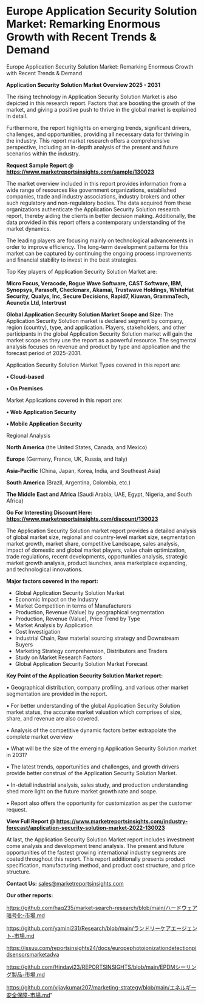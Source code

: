 # Europe Application Security Solution Market: Remarking Enormous Growth with Recent Trends & Demand
Europe Application Security Solution Market: Remarking Enormous Growth with Recent Trends & Demand

<Strong> Application Security Solution Market Overview 2025 - 2031</strong>

The rising technology in Application Security Solution Market is also depicted in this research report. Factors that are boosting the growth of the market, and giving a positive push to thrive in the global market is explained in detail.

Furthermore, the report highlights on emerging trends, significant drivers, challenges, and opportunities, providing all necessary data for thriving in the industry. This report market research offers a comprehensive perspective, including an in-depth analysis of the present and future scenarios within the industry.

<strong>Request Sample Report @ <a href=https://www.marketreportsinsights.com/sample/130023>https://www.marketreportsinsights.com/sample/130023</a></strong>

The market overview included in this report provides information from a wide range of resources like government organizations, established companies, trade and industry associations, industry brokers and other such regulatory and non-regulatory bodies. The data acquired from these organizations authenticate the Application Security Solution research report, thereby aiding the clients in better decision making. Additionally, the data provided in this report offers a contemporary understanding of the market dynamics.

The leading players are focusing mainly on technological advancements in order to improve efficiency. The long-term development patterns for this market can be captured by continuing the ongoing process improvements and financial stability to invest in the best strategies.

Top Key players of Application Security Solution Market are:

<strong>Micro Focus, Veracode, Rogue Wave Software, CAST Software, IBM, Synopsys, Parasoft, Checkmarx, Akamai, Trustwave Holdings, WhiteHat Security, Qualys, Inc, Secure Decisions, Rapid7, Kiuwan, GrammaTech, Acunetix Ltd, Intertrust</strong>

<strong><b>Global Application Security Solution Market Scope and Size:</b></strong>
The Application Security Solution market is declared segment by company, region (country), type, and application. Players, stakeholders, and other participants in the global Application Security Solution market will gain the market scope as they use the report as a powerful resource. The segmental analysis focuses on revenue and product by type and application and the forecast period of 2025-2031.

Application Security Solution Market Types covered in this report are:

<strong>• Cloud-based

• On Premises</strong>

Market Applications covered in this report are:

<strong>• Web Application Security

• Mobile Application Security</strong> 

Regional Analysis

<strong>North America</strong> (the United States, Canada, and Mexico)

<strong>Europe</strong> (Germany, France, UK, Russia, and Italy)

<strong>Asia-Pacific</strong> (China, Japan, Korea, India, and Southeast Asia)

<strong>South America</strong> (Brazil, Argentina, Colombia, etc.)

<strong>The Middle East and Africa</strong> (Saudi Arabia, UAE, Egypt, Nigeria, and South Africa)

<strong>Go For Interesting Discount Here: <a href=https://www.marketreportsinsights.com/discount/130023>https://www.marketreportsinsights.com/discount/130023</a></strong>

The Application Security Solution market report provides a detailed analysis of global market size, regional and country-level market size, segmentation market growth, market share, competitive Landscape, sales analysis, impact of domestic and global market players, value chain optimization, trade regulations, recent developments, opportunities analysis, strategic market growth analysis, product launches, area marketplace expanding, and technological innovations.

<strong><b>Major factors covered in the report:</b></strong>
<ul>
  <li>Global Application Security Solution Market </li>
  <li>Economic Impact on the Industry</li>
  <li>Market Competition in terms of Manufacturers</li>
  <li>Production, Revenue (Value) by geographical segmentation</li>
  <li>Production, Revenue (Value), Price Trend by Type</li>
  <li>Market Analysis by Application</li>
  <li>Cost Investigation</li>
  <li>Industrial Chain, Raw material sourcing strategy and Downstream Buyers</li>
  <li>Marketing Strategy comprehension, Distributors and Traders</li>
  <li>Study on Market Research Factors</li>
  <li>Global Application Security Solution Market Forecast</li>
</ul>

<strong><b>Key Point of the Application Security Solution Market report:</b></strong>

• Geographical distribution, company profiling, and various other market segmentation are provided in the report.

• For better understanding of the global Application Security Solution market status, the accurate market valuation which comprises of size, share, and revenue are also covered.

• Analysis of the competitive dynamic factors better extrapolate the complete market overview

• What will be the size of the emerging Application Security Solution market in 2031?

• The latest trends, opportunities and challenges, and growth drivers provide better construal of the Application Security Solution Market.

• In-detail industrial analysis, sales study, and production understanding shed more light on the future market growth rate and scope.

• Report also offers the opportunity for customization as per the customer request.

<strong><b>View Full Report @ <a href=https://www.marketreportsinsights.com/industry-forecast/application-security-solution-market-2022-130023>https://www.marketreportsinsights.com/industry-forecast/application-security-solution-market-2022-130023</a></b></strong>


At last, the Application Security Solution Market report includes investment come analysis and development trend analysis. The present and future opportunities of the fastest growing international industry segments are coated throughout this report. This report additionally presents product specification, manufacturing method, and product cost structure, and price structure.

<strong>Contact Us:</strong>
sales@marketreportsinsights.com

<strong>Our other reports:</strong>

<a href=https://github.com/haq235/market-search-research/blob/main/ハードウェア暗号化-市場.md>https://github.com/haq235/market-search-research/blob/main/ハードウェア暗号化-市場.md</a>

<a href=https://github.com/yamini231/Research/blob/main/ランドリーケアエージェント-市場.md>https://github.com/yamini231/Research/blob/main/ランドリーケアエージェント-市場.md</a>

<a href=https://issuu.com/reportsinsights24/docs/europephotoionizationdetectionpidsensorsmarketadva>https://issuu.com/reportsinsights24/docs/europephotoionizationdetectionpidsensorsmarketadva</a>

<a href=https://github.com/Hindavi23/REPORTSINSIGHTS/blob/main/EPDMシーリング製品-市場.md>https://github.com/Hindavi23/REPORTSINSIGHTS/blob/main/EPDMシーリング製品-市場.md</a>

<a href=https://github.com/vijaykumar207/marketing-strategy/blob/main/エネルギー安全保障-市場.md>https://github.com/vijaykumar207/marketing-strategy/blob/main/エネルギー安全保障-市場.md</a>"

